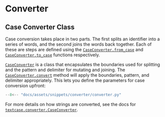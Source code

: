 # Converter

## Case Converter Class

Case conversion takes place in two parts. The first splits an identifier into a series of words, and the second joins the words back together. Each of these are steps are defined using the [`CaseConverter.from_case`](../reference/converter.md#textcase.converter.CaseConverter.from_case) and [`CaseConverter.to_case`](../reference/converter.md#textcase.converter.CaseConverter.to_case) functions respectively.

[`CaseConverter`](../reference/converter.md#textcase.converter.CaseConverter) is a class that encapsulates the boundaries used for splitting and the pattern and delimiter for mutating and joining. The [`CaseConverter.convert`](../reference/converter.md#textcase.converter.CaseConverter.convert) method will apply the boundaries, pattern, and delimiter appropriately. This lets you define the parameters for case conversion upfront:

```python exec="true" source="tabbed-left" tabs="converter.py|output.txt" result="txt"
--8<-- "docs/assets/snippets/converter/converter.py"
```

For more details on how strings are converted, see the docs for [`textcase.converter.CaseConverter`](../reference/converter.md#textcase.converter.CaseConverter).
